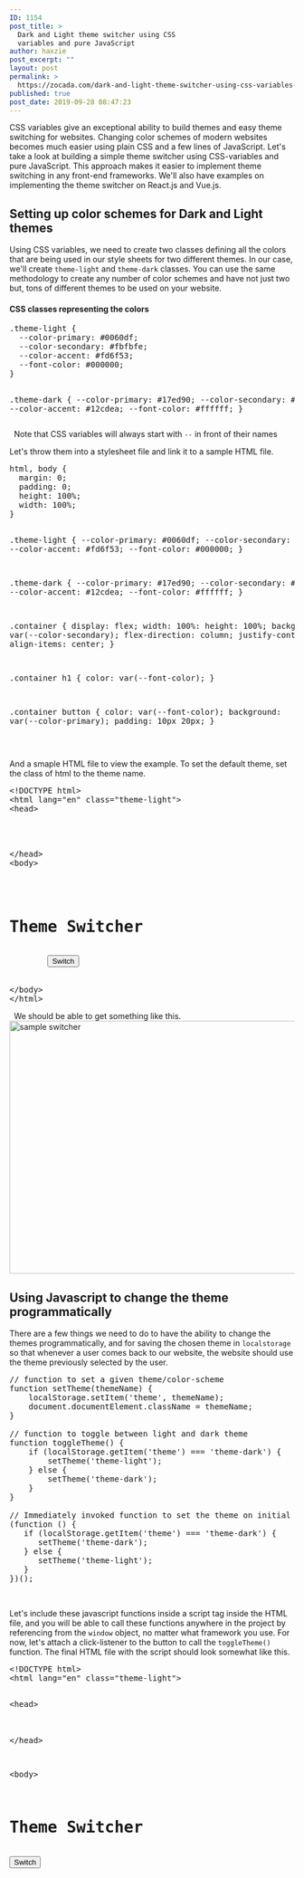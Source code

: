 ```yaml
---
ID: 1154
post_title: >
  Dark and Light theme switcher using CSS
  variables and pure JavaScript
author: haxzie
post_excerpt: ""
layout: post
permalink: >
  https://zocada.com/dark-and-light-theme-switcher-using-css-variables-and-pure-javascript/
published: true
post_date: 2019-09-28 08:47:23
---
```

CSS variables give an exceptional ability to build themes and easy theme switching for websites. Changing color schemes of modern websites becomes much easier using plain CSS and a few lines of JavaScript. Let's take a look at building a simple theme switcher using CSS-variables and pure JavaScript. This approach makes it easier to implement theme switching in any front-end frameworks. We'll also have examples on implementing the theme switcher on React.js and Vue.js.
<h2>Setting up color schemes for Dark and Light themes</h2>
Using CSS variables, we need to create two classes defining all the colors that are being used in our style sheets for two different themes. In our case, we'll create <code>theme-light</code> and <code>theme-dark</code> classes. You can use the same methodology to create any number of color schemes and have not just two but, tons of different themes to be used on your website.
<h4>CSS classes representing the colors</h4>
<pre class="EnlighterJSRAW" data-enlighter-language="css">.theme-light {
  --color-primary: #0060df;
  --color-secondary: #fbfbfe;
  --color-accent: #fd6f53;
  --font-color: #000000;
}

.theme-dark {
  --color-primary: #17ed90;
  --color-secondary: #243133;
  --color-accent: #12cdea;
  --font-color: #ffffff;
}
</pre>
&nbsp;
<label>Note that CSS variables will always start with <code>--</code> in front of their names</label>
&nbsp;
<p>
Let's throw them into a stylesheet file and link it to a sample HTML file.
</p>
<pre class="EnlighterJSRAW" data-enlighter-language="css">
html, body {
  margin: 0;
  padding: 0;
  height: 100%;
  width: 100%;
}

.theme-light {
  --color-primary: #0060df;
  --color-secondary: #fbfbfe;
  --color-accent: #fd6f53;
  --font-color: #000000;
}

.theme-dark {
  --color-primary: #17ed90;
  --color-secondary: #243133;
  --color-accent: #12cdea;
  --font-color: #ffffff;
}

.container {
  display: flex;
  width: 100%:
  height: 100%;
  background: var(--color-secondary);
  flex-direction: column;
  justify-content: center;
  align-items: center;
}

.container h1 {
  color: var(--font-color);
}

.container button {
  color: var(--font-color);
  background: var(--color-primary);
  padding: 10px 20px;
}
</pre>
&nbsp;
<p>And a smaple HTML file to view the example. To set the default theme, set the class of html to the theme name.</p>
<pre class="EnlighterJSRAW" data-enlighter-language="html">
&lt;!DOCTYPE html>
&lt;html lang="en" class="theme-light">
&lt;head>
    <meta charset="UTF-8">
    <meta name="viewport" content="width=device-width, initial-scale=1.0">
    <title>Document</title>
    <link rel="stylesheet" href="./styles.css" type="text/css"/>
&lt;/head>
&lt;body>
    <div class="container">
        <h1>Theme Switcher</h1>
        <button id="switch">Switch</button>
    </div>
&lt;/body>
&lt;/html>
</pre>
&nbsp;
We should be able to get something like this.
<img src="https://zocada.com/wp-content/uploads/2019/09/Screenshot_2019-09-28-Document.png" alt="sample switcher" width="761" height="447" class="aligncenter size-full wp-image-1172" />

<h2>Using Javascript to change the theme programmatically</h2>
<p>
There are a few things we need to do to have the ability to change the themes programmatically, and for saving the chosen theme in <code>localstorage</code> so that whenever a user comes back to our website, the website should use the theme previously selected by the user.
</p>

<pre class="EnlighterJSRAW" data-enlighter-language="javascript">
// function to set a given theme/color-scheme
function setTheme(themeName) {
    localStorage.setItem('theme', themeName);
    document.documentElement.className = themeName;
}

// function to toggle between light and dark theme
function toggleTheme() {
    if (localStorage.getItem('theme') === 'theme-dark') {
        setTheme('theme-light');
    } else {
        setTheme('theme-dark');
    }
}

// Immediately invoked function to set the theme on initial load
(function () {
   if (localStorage.getItem('theme') === 'theme-dark') {
      setTheme('theme-dark');
   } else {
      setTheme('theme-light');
   }
})();
</pre>
&nbsp;
<p>
Let's include these javascript functions inside a script tag inside the HTML file, and you will be able to call these functions anywhere in the project by referencing from the <code>window</code> object, no matter what framework you use. For now, let's attach a click-listener to the button to call the <code>toggleTheme()</code> function. The final HTML file with the script should look somewhat like this.
</p>
<pre class="EnlighterJSRAW" data-enlighter-language="javascript">
&lt;!DOCTYPE html>
&lt;html lang="en" class="theme-light">

&lt;head>
    <meta charset="UTF-8">
    <meta name="viewport" content="width=device-width, initial-scale=1.0">
    <title>Document</title>
    <link rel="stylesheet" href="./styles.css" type="text/css" />
&lt;/head>

&lt;body>
    <div class="container">
        <h1>Theme Switcher</h1>
        <button id="switch" onclick="toggleTheme()">Switch</button>
    </div>
    <script>
        // function to set a given theme/color-scheme
        function setTheme(themeName) {
            localStorage.setItem('theme', themeName);
            document.documentElement.className = themeName;
        }

        // function to toggle between light and dark theme
        function toggleTheme() {
            if (localStorage.getItem('theme') === 'theme-dark') {
                setTheme('theme-light');
            } else {
                setTheme('theme-dark');
            }
        }

        // Immediately invoked function to set the theme on initial load
        (function () {
            if (localStorage.getItem('theme') === 'theme-dark') {
                setTheme('theme-dark');
            } else {
                setTheme('theme-light');
            }
        })();
    </script>
&lt;/body>

&lt;/html>
</pre>
&nbsp;
<h2>Result? Welcome to the Dark Side!</h2>
<img src="https://zocada.com/wp-content/uploads/2019/09/theme-switcher.gif" alt="" width="900" height="429" class="aligncenter size-full wp-image-1179" />
<p>Adding some CSS styling to it, we get our final outcome :)</p>
<p class="codepen" data-height="450" data-theme-id="dark" data-default-tab="result" data-user="haxzie" data-slug-hash="xxKNEGM" style="height: 450px; box-sizing: border-box; display: flex; align-items: center; justify-content: center; border: 2px solid; margin: 1em 0; padding: 1em;" data-pen-title="xxKNEGM">
  <span>See the Pen <a href="https://codepen.io/haxzie/pen/xxKNEGM">
  xxKNEGM</a> by Musthaq Ahamad (<a href="https://codepen.io/haxzie">@haxzie</a>)
  on <a href="https://codepen.io">CodePen</a>.</span>
</p>
<script async src="https://static.codepen.io/assets/embed/ei.js"></script>